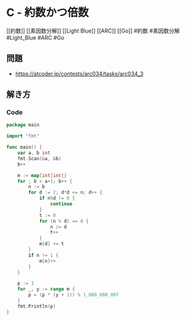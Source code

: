 # C - 約数かつ倍数
[[約数]] [[素因数分解]] [[Light Blue]] [[ARC]] [[Go]]
#約数 #素因数分解 #Light_Blue #ARC #Go 

## 問題
- https://atcoder.jp/contests/arc034/tasks/arc034_3

## 解き方
### Code
```go
package main

import "fmt"

func main() {
	var a, b int
	fmt.Scan(&a, &b)
	b++

	m := map[int]int{}
	for ; b < a+1; b++ {
		n := b
		for d := 2; d*d <= n; d++ {
			if n%d != 0 {
				continue
			}
			t := 0
			for (n % d) == 0 {
				n /= d
				t++
			}
			m[d] += t
		}
		if n != 1 {
			m[n]++
		}
	}

	p := 1
	for _, y := range m {
		p = (p * (y + 1)) % 1_000_000_007
	}
	fmt.Println(p)
}
```